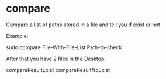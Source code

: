 compare
=======

Compare a list of paths stored in a file and tell you if exist or not


Example:

sudo compare File-With-File-List Path-to-check

After that you have 2 files in the Desktop:

compareResultExist
compareResultNoExist
